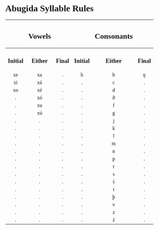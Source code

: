 <style>
    h1, h2, h3 {
        font-family: verdana
    }
    @font-face {
    font-family: "Abugida";
    src: url("D:/Downoads/ProgrammingProjects/godotProjects/concordium/assets/fonts/Abugida/abugida/abugida.ttf") format("truetype");
    }
    ab {
        font-family: "Abugida";
    }

</style>
<h1>Abugida Syllable Rules</h1>

||<h2>Vowels</h2>|||<h2>Consonants</h2>||
|:-:|:-:|:-:|:-:|:-:|:-:|
|<h3>Initial</h3>|<h3>Either</h3>|<h3>Final</h3>|<h3>Initial</h3>|<h3>Either</h3>|<h3>Final</h3>|
|<ab>xe|<ab>xa|<ab>.|<ab>h|<ab>b|<ab>ŋ|
|<ab>xi|<ab>xá|<ab>.|<ab>.|<ab>c|<ab>.|
|<ab>xo|<ab>xé|<ab>.|<ab>.|<ab>d|<ab>.|
|<ab>.|<ab>xó|<ab>.|<ab>.|<ab>ð|<ab>.|
|<ab>.|<ab>xu|<ab>.|<ab>.|<ab>f|<ab>.|
|<ab>.|<ab>xú|<ab>.|<ab>.|<ab>g|<ab>.|
|<ab>.|<ab>.|<ab>.|<ab>.|<ab>j|<ab>.|
|<ab>.|<ab>.|<ab>.|<ab>.|<ab>k|<ab>.|
|<ab>.|<ab>.|<ab>.|<ab>.|<ab>l|<ab>.|
|<ab>.|<ab>.|<ab>.|<ab>.|<ab>m|<ab>.|
|<ab>.|<ab>.|<ab>.|<ab>.|<ab>n|<ab>.|
|<ab>.|<ab>.|<ab>.|<ab>.|<ab>p|<ab>.|
|<ab>.|<ab>.|<ab>.|<ab>.|<ab>r|<ab>.|
|<ab>.|<ab>.|<ab>.|<ab>.|<ab>s|<ab>.|
|<ab>.|<ab>.|<ab>.|<ab>.|<ab>ś|<ab>.|
|<ab>.|<ab>.|<ab>.|<ab>.|<ab>t|<ab>.|
|<ab>.|<ab>.|<ab>.|<ab>.|<ab>þ|<ab>.|
|<ab>.|<ab>.|<ab>.|<ab>.|<ab>v|<ab>.|
|<ab>.|<ab>.|<ab>.|<ab>.|<ab>z|<ab>.|
|<ab>.|<ab>.|<ab>.|<ab>.|<ab>ź|<ab>.|